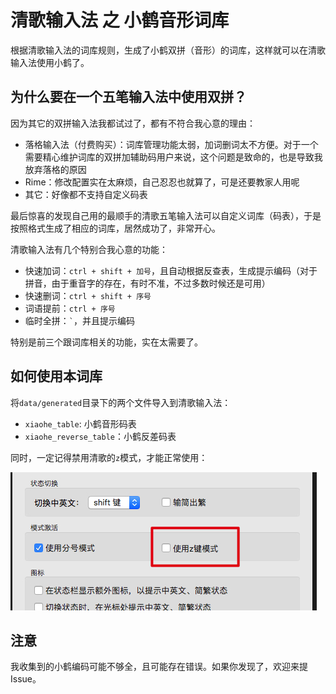 清歌输入法 之 小鹤音形词库
======================

根据清歌输入法的词库规则，生成了小鹤双拼（音形）的词库，这样就可以在清歌输入法使用小鹤了。

为什么要在一个五笔输入法中使用双拼？
------------------

因为其它的双拼输入法我都试过了，都有不符合我心意的理由：

- 落格输入法（付费购买）：词库管理功能太弱，加词删词太不方便。对于一个需要精心维护词库的双拼加辅助码用户来说，这个问题是致命的，也是导致我放弃落格的原因
- Rime：修改配置实在太麻烦，自己忍忍也就算了，可是还要教家人用呢
- 其它：好像都不支持自定义码表

最后惊喜的发现自己用的最顺手的清歌五笔输入法可以自定义词库（码表），于是按照格式生成了相应的词库，居然成功了，非常开心。

清歌输入法有几个特别合我心意的功能：

- 快速加词：`ctrl + shift + 加号`，且自动根据反查表，生成提示编码（对于拼音，由于重音字的存在，有时不准，不过多数时候还是可用）
- 快速删词：`ctrl + shift + 序号`
- 词语提前：`ctrl + 序号`
- 临时全拼：<code>`</code>，并且提示编码

特别是前三个跟词库相关的功能，实在太需要了。

如何使用本词库
-------

将`data/generated`目录下的两个文件导入到清歌输入法：

- `xiaohe_table`: 小鹤音形码表
- `xiaohe_reverse_table`：小鹤反差码表

同时，一定记得禁用清歌的`z`模式，才能正常使用：

![z](./images/z.jpg)

注意
---

我收集到的小鹤编码可能不够全，且可能存在错误。如果你发现了，欢迎来提Issue。


